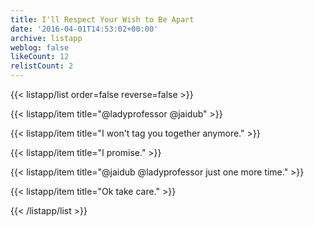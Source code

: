 ```yaml
---
title: I'll Respect Your Wish to Be Apart
date: '2016-04-01T14:53:02+00:00'
archive: listapp
weblog: false
likeCount: 12
relistCount: 2
---
```



{{< listapp/list order=false reverse=false >}}

   {{< listapp/item title="@ladyprofessor @jaidub" >}}

   {{< listapp/item title="I won't tag you together anymore." >}}

   {{< listapp/item title="I promise." >}}

   {{< listapp/item title="@jaidub @ladyprofessor just one more time." >}}

   {{< listapp/item title="Ok take care." >}}

{{< /listapp/list >}}
